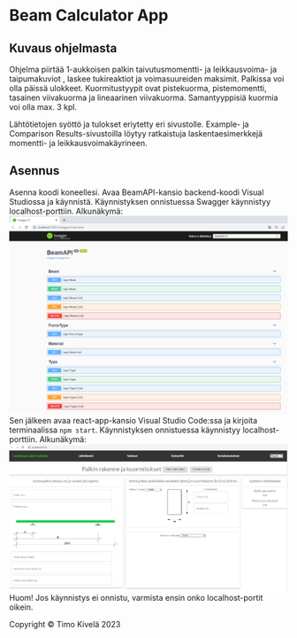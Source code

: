 # Beam Calculator App

## Kuvaus ohjelmasta

Ohjelma piirtää 1-aukkoisen palkin taivutusmomentti- ja leikkausvoima- ja taipumakuviot
, laskee tukireaktiot ja voimasuureiden maksimit.
Palkissa voi olla päissä ulokkeet.
Kuormitustyypit ovat pistekuorma, pistemomentti, tasainen viivakuorma ja lineaarinen viivakuorma.
Samantyyppisiä kuormia voi olla max. 3 kpl.

Lähtötietojen syöttö ja tulokset eriytetty eri sivustolle.
Example- ja Comparison Results-sivustoilla löytyy ratkaistuja laskentaesimerkkejä momentti- ja leikkausvoimakäyrineen.

## Asennus

Asenna koodi koneellesi. Avaa BeamAPI-kansio backend-koodi Visual Studiossa ja käynnistä. Käynnistyksen onnistuessa Swagger käynnistyy localhost-porttiin.
Alkunäkymä:
![Kuva](./BeamAPI/Images/layout_swagger.PNG)
Sen jälkeen avaa react-app-kansio Visual Studio Code:ssa ja kirjoita terminaalissa `npm start`. Käynnistyksen onnistuessa käynnistyy localhost-porttiin.
Alkunäkymä:
![Kuva](./react-app/src/images/layout_start.png)
Huom! Jos käynnistys ei onnistu, varmista ensin onko localhost-portit oikein.

Copyright © Timo Kivelä 2023
